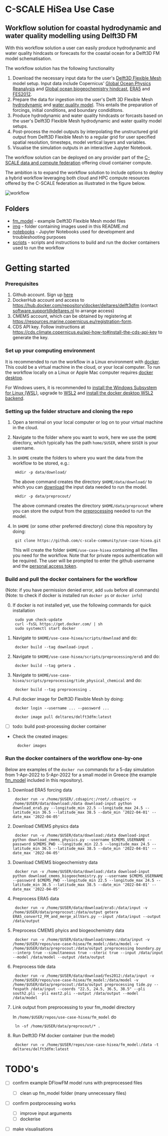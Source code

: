 # C-SCALE HiSea Use Case
## Workflow solution for coastal hydrodynamic and water quality modelling using Delft3D FM

With this workflow solution a user can easily produce hydrodynamic and water quality hindcasts or forecasts for the coastal ocean for a Delft3D FM model schematisation.

The workflow solution has the following functionality

1. Download the necessary input data for the user's [Delft3D Flexible Mesh](https://www.deltares.nl/en/software/delft3d-flexible-mesh-suite/) model setup. Input data include Copernicus' [Global Ocean Physics Reanalysis](https://resources.marine.copernicus.eu/product-download/GLOBAL_REANALYSIS_PHY_001_030) and [Global ocean biogeochemistry hindcast](https://resources.marine.copernicus.eu/product-download/GLOBAL_REANALYSIS_BIO_001_029), [ERA5](https://cds.climate.copernicus.eu/cdsapp#!/dataset/reanalysis-era5-single-levels?tab=form) and [FES2012](https://www.aviso.altimetry.fr/es/data/products/auxiliary-products/global-tide-fes/description-fes2012.html).
2. Prepare the data for ingestion into the user's Delft 3D Flexible Mesh [hydrodynamic](https://www.deltares.nl/en/software/module/d-flow-flexible-mesh/) and [water quality model](https://www.deltares.nl/en/software/module/d-water-quality/). This entails the preparation of forcings, initial conditions, and boundary condiditons.
3. Produce hydrodynamic and water quality hindcasts or forcasts based on the user's Delft3D Flexible Mesh hydrodynamic and water quality model setups.
4. Post-process the model outputs by interpolating the unstructured grid output from Delft3D Flexible Mesh to a regular grid for user specified spatial resolution, timesteps, model vertical layers and variables.
5. Visualise the simulation outputs in an interactive Jupyter Notebook.

The workflow solution can be deployed on any provider part of the [C-SCALE data and compute federation](https://c-scale.eu/) offering cloud container compute.

The ambition is to expand the workflow solution to include options to deploy a hybrid workflow leveraging both cloud and HPC compute resources offered by the C-SCALE federation as illustrated in the figure below.

![workflow](./img/cloud_hpc_workflow.png)

## Folders

* [fm_model](https://github.com/c-scale-community/use-case-hisea/tree/main/fm_model) - example Delft3D Flexible Mesh model files
* [img](https://github.com/c-scale-community/use-case-hisea/tree/main/img) - folder containing images used in this README.md
* [notebooks](https://github.com/c-scale-community/use-case-hisea/tree/main/notebooks) - Jupyter Notebooks used for development and troubleshooting purposes
* [scripts](https://github.com/c-scale-community/use-case-hisea/tree/main/scripts) - scripts and instructions to build and run the docker containers used to run the workflow

# Getting started

### Prerequisites
1. Github account. Sign up [here](https://github.com/signup)
2. DockerHub account and access to https://hub.docker.com/repository/docker/deltares/delft3dfm (contact software.support@deltares.nl to arrange access)
3. CMEMS account, which can be obtained by registering at <https://resources.marine.copernicus.eu/registration-form>.
4. CDS API key. Follow instructions at <https://cds.climate.copernicus.eu/api-how-to#install-the-cds-api-key> to generate the key.

### Set up your computing environment

It is recommended to run the workflow in a Linux environment with [docker](https://www.docker.com/). This could be a virtual machine in the cloud, or your local computer. To run the workflow locally on a Linux or Apple Mac computer requires [docker desktop](https://www.docker.com/products/docker-desktop/). 

For Windows users, it is recommended to [install the Windows Subsystem for Linux (WSL)](https://docs.microsoft.com/en-us/windows/wsl/install), upgrade to [WSL2](https://docs.microsoft.com/en-us/windows/wsl/install#upgrade-version-from-wsl-1-to-wsl-2) and [install the docker desktop WSL2 backend](https://docs.docker.com/desktop/windows/wsl/).

### Setting up the folder structure and cloning the repo

1. Open a terminal on your local computer or log on to your virtual machine in the cloud.
2. Navigate to the folder where you want to work, here we use the `$HOME` directory, which typically has the path `home/$USER`, where `$USER` is your username.
3. In `$HOME` create the folders to where you want the data from the workflow to be stored, e.g.: 
		
		mkdir -p data/download/
		
	The above command creates the directory `$HOME/data/download/` to which you can [download](https://github.com/c-scale-community/use-case-hisea/tree/main/scripts/download) the input data needed to run the model.
	
		mkdir -p data/preprocout/
		
	The above command creates the directory `$HOME/data/preprocout` where you can store the output from the [preprocessing](https://github.com/c-scale-community/use-case-hisea/tree/main/scripts/preprocessing) needed to run the model.
	

4. In `$HOME` (or some other preferred directory) clone this repository by doing: 
		
		git clone https://github.com/c-scale-community/use-case-hisea.git
	
	This will create the folder `$HOME/use-case-hisea` containing all the files you need for the workflow. Note that for private repos authentication will be required. The user will be prompted to enter the github username and the [personal access token](https://docs.github.com/en/authentication/keeping-your-account-and-data-secure/creating-a-personal-access-token).
	
### Build and pull the docker containers for the workflow
(Note: if you have permission denied error, add `sudo` before all commands) \
(Note: to check if docker is installed run `docker ps` or `docker info`)

0. If docker is not installed yet, use the following commands for quick installation

		sudo yum check-update
		curl -fsSL https://get.docker.com/ | sh
		sudo systemctl start docker

1. Navigate to `$HOME/use-case-hisea/scripts/download` and do: 
		
		docker build --tag download-input .
		
2. Navigate to `$HOME/use-case-hisea/scripts/preprocessing/era5` and do: 
		
		docker build --tag getera .
		
3. Navigate to `$HOME/use-case-hisea/scripts/preprocessing/tide_physical_chemical` and do: 
	
		docker build --tag preprocessing .
	
4. Pull docker image for Delft3D Flexible Mesh by doing: 
	
		docker login --username ... --password ...
	
		docker image pull deltares/delft3dfm:latest
	
- [ ] todo: build post-processing docker container
- Check the created images:

		docker images

### Run the docker containers of the workflow one-by-one

Below are examples of the `docker run` commands for a 5-day simulation from 1-Apr-2022 to 5-Apr-2022 for a small model in Greece (the example [fm_model](https://github.com/c-scale-community/use-case-hisea/tree/main/fm_model) included in this repository).

1. Download ERA5 forcing data

		docker run -v /home/$USER/.cdsapirc:/root/.cdsapirc -v /home/$USER/data/download:/data download-input python download_era5.py --longitude_min 22.5 --longitude_max 24.5 --latitude_min 36.5 --latitude_max 38.5 --date_min '2022-04-01' --date_max '2022-04-05'
	
2. Download CMEMS physics data

		docker run -v /home/$USER/data/download:/data download-input python download_cmems_physics.py --username $CMEMS_USERNAME --password $CMEMS_PWD --longitude_min 22.5 --longitude_max 24.5 --latitude_min 36.5 --latitude_max 38.5 --date_min '2022-04-01' --date_max '2022-04-05'
	
3. Download CMEMS biogeochemistry data

		docker run -v /home/$USER/data/download:/data download-input python download_cmems_biogeochemistry.py --username $CMEMS_USERNAME --password $CMEMS_PWD --longitude_min 22.5 --longitude_max 24.5 --latitude_min 36.5 --latitude_max 38.5 --date_min '2022-04-01' --date_max '2022-04-05'
	
4. Preprocess ERA5 data 

		docker run -v /home/$USER/data/download/era5:/data/input -v /home/$USER/data/preprocout:/data/output getera ERA5_convert2_FM_and_merge_allVars.py --input /data/input --output /data/output

5. Preprocess CMEMS phyics and biogeochemistry data

		docker run -v /home/$USER/data/download/cmems:/data/input -v /home/$USER/repos/use-case-hisea/fm_model:/data/model -v /home/$USER/data/preprocout:/data/output preprocessing boundary.py --interp true --simultaneous true --steric true --input /data/input --model /data/model --output /data/output
	
6. Preprocess tide data

		docker run -v /home/$USER/data/download/fes2012:/data/input -v /home/$USER/repos/use-case-hisea/fm_model:/data/model -v /home/$USER/data/preprocout:/data/output preprocessing tide.py --fespath /data/input --coords "22.5, 24.5, 36.5, 38.5" --pli south2.pli --pli east2.pli --output /data/output --model /data/model
		
7. Link output from preprocessing to your fm_model directory

	In `/home/$USER/repos/use-case-hisea/fm_model` do
	
		ln -sf /home/$USER/data/preprocout/* .

8. Run Delft3D FM docker container (run the model)

		docker run -v /home/$USER/repos/use-case-hisea/fm_model:/data -t deltares/delft3dfm:latest

# TODO's

- [ ] confirm example DFlowFM model runs with preprocessed files
	- [ ] clean up fm_model folder (many unnecessary files)
- [ ] confirm postprocessing works
	- [ ] improve input arguments
	- [ ] dockerise
- [ ] make visualisations


